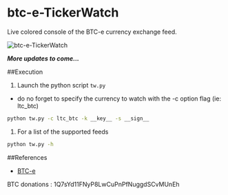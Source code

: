 btc-e-TickerWatch
====

Live colored console of the BTC-e currency exchange feed.

![btc-e-TickerWatch](http://i.imgur.com/IbpzJEK.jpg "btc-e-TickerWatch")

***More updates to come...***

##Execution
1) Launch the python script `tw.py` 
  * do no forget to specify the currency to watch with the -c option flag (ie: ltc_btc)

~~~ sh
python tw.py -c ltc_btc -k __key__ -s __sign__
~~~

1) For a list of the supported feeds
~~~ sh
python tw.py -h
~~~

##References
- [BTC-e](http://www.btc-e.com)

BTC donations : 1Q7sYd11FNyP8LwCuPnPfNuggdSCvMUnEh
